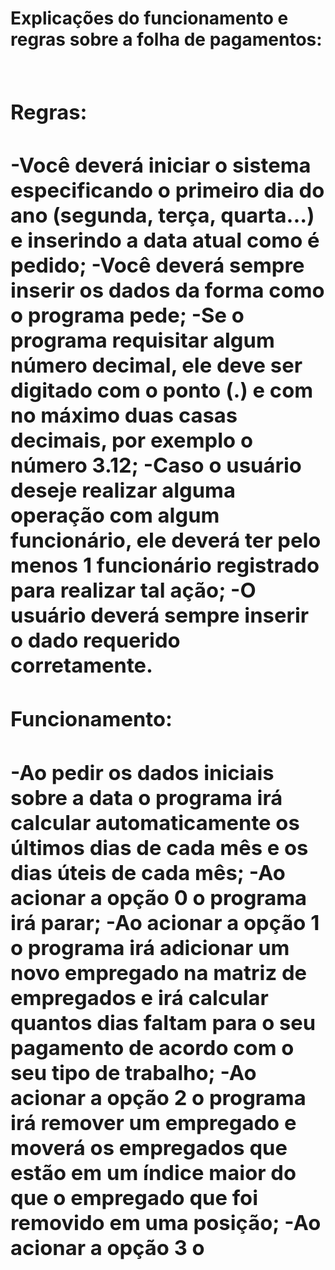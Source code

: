 <h1><b>Explicações do funcionamento e regras sobre a folha de pagamentos:<b><h1>
  <h3>Regras:<h3>
    -Você deverá iniciar o sistema especificando o primeiro dia do ano (segunda, terça, quarta...) e inserindo a data atual como é pedido;
    -Você deverá sempre inserir os dados da forma como o programa pede;
    -Se o programa requisitar algum número decimal, ele deve ser digitado com o ponto (.) e com no máximo duas casas decimais, por exemplo o número 3.12;
    -Caso o usuário deseje realizar alguma operação com algum funcionário, ele deverá ter pelo menos 1 funcionário registrado para realizar tal ação;
    -O usuário deverá sempre inserir o dado requerido corretamente.
    
  <h3>Funcionamento:<h3>
  -Ao pedir os dados iniciais sobre a data o programa irá calcular automaticamente os últimos dias de cada mês e os dias úteis de cada mês;
  -Ao acionar a opção 0 o programa irá parar;
  -Ao acionar a opção 1 o programa irá adicionar um novo empregado na matriz de empregados e irá calcular quantos dias faltam para o seu pagamento de acordo com o seu tipo de trabalho;
  -Ao acionar a opção 2 o programa irá remover um empregado e moverá os empregados que estão em um índice maior do que o empregado que foi removido em uma posição;
  -Ao acionar a opção 3 o 
